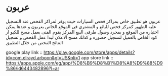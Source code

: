 # عربون
عربون هو تطبيق خاص بمراكز فحص السيارات حيث يوفر لمراكز الفحص عند التسجيل عليه الظهور كمركز فحص للبائع و المشتري فى الموقع الخاص بعربون و عندها يمكن اختياره من الموقع و بمجرد وصول طرفى البيع المركز يقوم الفنى بعمل مسح للكيو ار كود الخاص بالعميل لتسجيل حضوره و كذلك مسح الاعلان لبدا عمل الفحص و تسجيل النتائج الفحص من خلال 
التطبيق


google play link :: https://play.google.com/store/apps/details?id=com.elrayd.arboon&gl=US&pli=1
app store link :: https://apps.apple.com/eg/app/%D8%B9%D8%B1%D8%A8%D9%88%D9%86/id6443482896?l=ar




